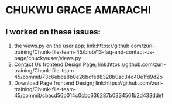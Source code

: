 <!Doctype hmtl>

<h1>CHUKWU GRACE AMARACHI</h1>
<h2>I worked on these issues: </h2>
<ol>
    <li>the views.py on the user app; link:https://github.com/zuri-training/Chunk-file-team-45/blob/13-faq-and-contact-us-page/chucky/user/views.py</li>
    <li>Contact Us frontend Design Page; link:https://github.com/zuri-training/Chunk-file-team-45/commit/73c6ebde8b0e26bdfe88328b0ac34c40e1fd9d2b</li>
    <li> Download Page frontend Design; link:https://github.com/zuri-training/Chunk-file-team-45/commit/cbacd56b014c0cbc636287b0334561b2d433ddef</li>
</ol>
